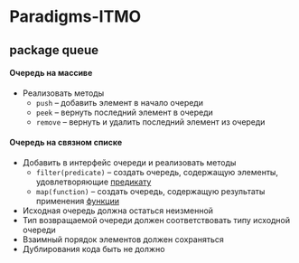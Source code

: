 # Paradigms-ITMO

## package queue
#### Очередь на массиве
 * Реализовать методы
    * `push` – добавить элемент в начало очереди
    * `peek` – вернуть последний элемент в очереди
    * `remove` – вернуть и удалить последний элемент из очереди
    
#### Очередь на связном списке
 * Добавить в интерфейс очереди и реализовать методы
     * `filter(predicate)` – создать очередь, содержащую элементы, удовлетворяющие
            [предикату](https://docs.oracle.com/javase/8/docs/api/java/util/function/Predicate.html)
    * `map(function)` – создать очередь, содержащую результаты применения
            [функции](https://docs.oracle.com/javase/8/docs/api/java/util/function/Function.html)
 * Исходная очередь должна остаться неизменной
 * Тип возвращаемой очереди должен соответствовать типу исходной очереди
 * Взаимный порядок элементов должен сохраняться
 * Дублирования кода быть не должно
